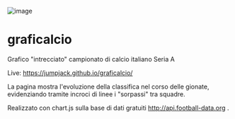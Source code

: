 ![image](https://user-images.githubusercontent.com/1620953/195278152-14a4d3aa-8991-4673-b74f-bc833e2a94e6.png)


# graficalcio
Grafico "intrecciato" campionato di calcio italiano Seria A

Live: https://jumpjack.github.io/graficalcio/

La pagina mostra l'evoluzione della classifica nel corso delle gionate, evidenziando tramite incroci di linee i "sorpassi" tra squadre.

Realizzato con chart.js sulla base di dati gratuiti http://api.football-data.org .

